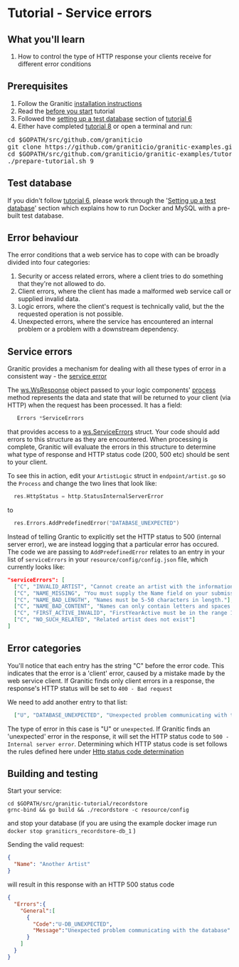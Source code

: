 # Tutorial - Service errors 

## What you'll learn

1. How to control the type of HTTP response your clients receive for different error conditions

## Prerequisites

 1. Follow the Granitic [installation instructions](https://github.com/graniticio/granitic/doc/installation.md)
 1. Read the [before you start](000-before-you-start.md) tutorial
 1. Followed the [setting up a test database](006-database-read.md) section of [tutorial 6](006-database-read.md)
 1. Either have completed [tutorial 8](008-shared-validation.md) or open a terminal and run:
 
<pre>
cd $GOPATH/src/github.com/graniticio
git clone https://github.com/graniticio/granitic-examples.git
cd $GOPATH/src/github.com/graniticio/granitic-examples/tutorial
./prepare-tutorial.sh 9
</pre>


## Test database

If you didn't follow [tutorial 6](006-database-read.md), please work through the '[Setting up a test database](006-database-read.md)'
section which explains how to run Docker and MySQL with a pre-built test database.

## Error behaviour

The error conditions that a web service has to cope with can be broadly divided into four categories:

1. Security or access related errors, where a client tries to do something that they're not allowed to do.
1. Client errors, where the client has made a malformed web service call or supplied invalid data.
1. Logic errors, where the client's request is technically valid, but the the requested operation is not possible.
1. Unexpected errors, where the service has encountered an internal problem or a problem with a downstream dependency.

## Service errors

Granitic provides a mechanism for dealing with all these types of error in a consistent way - the [service error](https://godoc.org/github.com/graniticio/granitic/ws)

The [ws.WsResponse](https://godoc.org/github.com/graniticio/granitic/ws#WsResponse) object passed to your logic components' [process](https://godoc.org/github.com/graniticio/granitic/ws/handler#WsRequestProcessor)
method represents the data and state that will be returned to your client (via HTTP) when the request has been processed. It has a field:

```go
   Errors *ServiceErrors
```

that provides access to a [ws.ServiceErrors](https://godoc.org/github.com/graniticio/granitic/ws#ServiceErrors) struct. Your code should
add errors to this structure as they are encountered. When processing is complete, Granitic will evaluate the errors in this structure to
determine what type of response and HTTP status code (200, 500 etc) should be sent to your client. 


To see this in action, edit your <code>ArtistLogic</code> struct in <code>endpoint/artist.go</code>
so the <code>Process</code> and change the two lines that look like:

```go
  res.HttpStatus = http.StatusInternalServerError
```

to

```go
  res.Errors.AddPredefinedError("DATABASE_UNEXPECTED")
```

Instead of telling Grantic to explicitly set the HTTP status to 500 (internal server error), we are instead logging that a particular error
has occured. The code we are passing to <code>AddPredefinedError</code> relates to an entry in your list of <code>serviceErrors</code> in your
<code>resource/config/config.json</code> file, which currently looks like:

```json
"serviceErrors": [
  ["C", "INVALID_ARTIST", "Cannot create an artist with the information provided."],
  ["C", "NAME_MISSING", "You must supply the Name field on your submission."],
  ["C", "NAME_BAD_LENGTH", "Names must be 5-50 characters in length."],
  ["C", "NAME_BAD_CONTENT", "Names can only contain letters and spaces."],
  ["C", "FIRST_ACTIVE_INVALID", "FirstYearActive must be in the range 1700-2100"],
  ["C", "NO_SUCH_RELATED", "Related artist does not exist"]
]
```

## Error categories

You'll notice that each entry has the string "C" before the error code. This indicates that the error is a 'client' error, caused by a mistake made
by the web service client. If Granitic finds only client errors in a response, the response's HTTP status will be set to <code>400 - Bad request</code>

We need to add another entry to that list:

```json
  ["U", "DATABASE_UNEXPECTED", "Unexpected problem communicating with the database"]
```

The type of error in this case is "U" or <code>unexpected</code>. If Granitic finds an 'unexpected' error in the response, it will set the HTTP status
code to <code>500 - Internal server error</code>. Determining which HTTP status code is set follows the rules defined here under [Http status code determination](https://godoc.org/github.com/graniticio/granitic/ws)

## Building and testing

Start your service:

```
cd $GOPATH/src/granitic-tutorial/recordstore
grnc-bind && go build && ./recordstore -c resource/config
```

and stop your database (if you are using the example docker image run <code>docker stop graniticrs_recordstore-db_1</code> )

Sending the valid request:

```json
{
  "Name": "Another Artist"
}
```

will result in this response with an HTTP 500 status code


```json
{  
  "Errors":{  
    "General":[  
      {  
        "Code":"U-DB_UNEXPECTED",
        "Message":"Unexpected problem communicating with the database"
      }
    ]
  }
}
```




 
